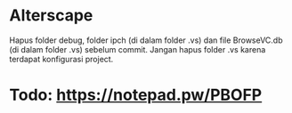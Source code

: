 # Alterscape
Hapus folder debug, folder ipch (di dalam folder .vs) dan file BrowseVC.db (di dalam folder .vs) sebelum commit. Jangan hapus folder .vs karena terdapat konfigurasi project.
# Todo: https://notepad.pw/PBOFP
